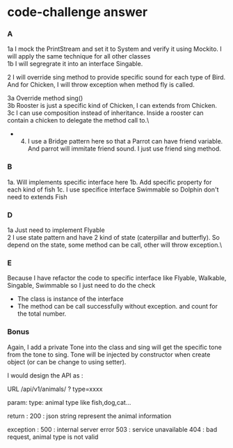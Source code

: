 # code-challenge answer

### A

1a I mock the PrintStream and set it to System and verify it using Mockito. I will apply the same technique for all other classes\
1b I will segregrate it into an interface Singable.

2 I will override sing method to provide specific sound for each type of Bird. And for Chicken, I will throw exception when method fly is called. 

3a Override method sing()\
3b Rooster is just a specific kind of Chicken, I can extends from Chicken.\
3c I can use composition instead of inheritance. Inside a rooster can contain a chicken to delegate the method call to.\

- 4. I use a Bridge pattern here so that a Parrot can have friend variable. And parrot will immitate friend sound. 
I just use friend sing method. 

### B 
1a. Will implements specific interface here 
1b. Add specific property for each kind of fish
1c. I use specifice interface Swimmable so Dolphin don't need to extends Fish

### D
1a Just need to implement Flyable\
2 I use state pattern and have 2 kind of state (caterpillar and butterfly). So depend on the state, some method can be call, other will throw exception.\

### E

Because I have refactor the code to specific interface like Flyable, Walkable, Singable, Swimmable so I just need to do the check
- The class is instance of the interface
- The method can be call successfully without exception.
and count for the total number. 

### Bonus

Again, I add a private Tone into the class and sing will get the specific tone from the tone to sing.
Tone will be injected by constructor when create object (or can be change to using setter).

I would design the API as : 

URL 
/api/v1/animals/ ? type=xxxx

param:
type: animal type like fish,dog,cat...

return : 
200 : json string represent the animal information 

exception :
500 : internal server error
503 : service unavailable
404 : bad request, animal type is not valid





 
